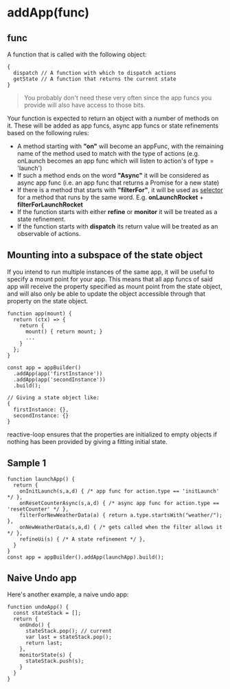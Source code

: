 # addApp(func)

<!-- toc -->

## func

A function that is called with the following object:

    {
      dispatch // A function with which to dispatch actions
      getState // A function that returns the current state
    }

> You probably don't need these very often since the app funcs you provide will also have access
> to those bits.

Your function is expected to return an object with a number of methods on it. These will be added
as app funcs, async app funcs or state refinements based on the following rules:

* A method starting with **"on"** will become an appFunc, with the remaining name of the method used to match with the type of actions (e.g. onLaunch becomes an app func which will listen to action's of type = 'launch')
* If such a method ends on the word **"Async"** it will be considered as async app func (i.e. an app func that returns a Promise for a new state)
* If there is a method that starts with **"filterFor"**, it will be used as [selector](appBuilder.md#addappfuncselector-func) for a method that runs by the same word. E.g. **onLaunchRocket** + **filterForLaunchRocket**
* If the function starts with either **refine** or **monitor** it will be treated as a state refinement.
* If the function starts with **dispatch** its return value will be treated as an observable of actions.

## Mounting into a subspace of the state object

If you intend to run multiple instances of the same app, it will be useful to specify a mount point
for your app. This means that all app funcs of said app will receive the property specified 
as mount point from the state object, and will also only be able to update the object 
accessible through that property on the state object.

    function app(mount) {
      return (ctx) => {
        return {
          mount() { return mount; }
          ...
        }
      };
    }
    
    const app = appBuilder()
      .addApp(app('firstInstance'))
      .addApp(app('secondInstance'))
      .build();
      
    // Giving a state object like:
    {
      firstInstance: {},
      secondInstance: {}
    }

reactive-loop ensures that the properties are initialized to empty objects if nothing has been
provided by giving a fitting initial state.

## Sample 1

    function launchApp() {
      return {
        onInitLaunch(s,a,d) { /* app func for action.type == 'initLaunch' */ },
        onResetCounterAsync(s,a,d) { /* async app func for action.type == 'resetCounter' */ },
        filterForNewWeatherData(a) { return a.type.startsWith("weather/"); },
        onNewWeatherData(s,a,d) { /* gets called when the filter allows it */ },
        refineUi(s) { /* A state refinement */ },
      }
    }
    const app = appBuilder().addApp(launchApp).build();

## Naive Undo app
Here's another example, a naive undo app:

    function undoApp() {
      const stateStack = [];
      return {
        onUndo() {
          stateStack.pop(); // current
          var last = stateStack.pop();
          return last;
        },
        monitorState(s) {
          stateStack.push(s);
        }
      }
    }